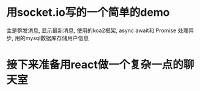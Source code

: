 # 用socket.io写的一个简单的demo
主是群发消息, 显示最新消息, 使用的koa2框架, async await和 Promise 处理异步, 用的mysql数据库存储用户信息

# 接下来准备用react做一个复杂一点的聊天室